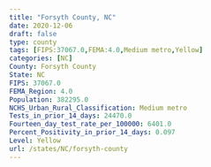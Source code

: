 ```yaml
---
title: "Forsyth County, NC"
date: 2020-12-06
draft: false
type: county
tags: [FIPS:37067.0,FEMA:4.0,Medium metro,Yellow]
categories: [NC]
County: Forsyth County
State: NC
FIPS: 37067.0
FEMA_Region: 4.0
Population: 382295.0
NCHS_Urban_Rural_Classification: Medium metro
Tests_in_prior_14_days: 24470.0
Fourteen_day_test_rate_per_100000: 6401.0
Percent_Positivity_in_prior_14_days: 0.097
Level: Yellow
url: /states/NC/forsyth-county
---
```



